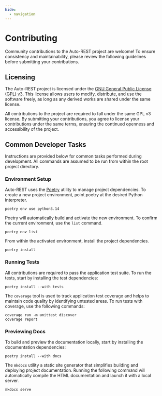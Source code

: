 ```yaml
---
hide:
  - navigation
---
```


# Contributing

Community contributions to the Auto-REST project are welcome!
To ensure consistency and maintainability, please review the following guidelines before submitting your contributions.

## Licensing

The Auto-REST project is licensed under the [GNU General Public License (GPL) v3](https://www.gnu.org/licenses/gpl-3.0.en.html).
This license allows users to modify, distribute, and use the software freely, as 
long as any derived works are shared under the same license.

All contributions to the project are required to fall under the same GPL v3 license.
By submitting your contributions, you agree to license your contributions under the 
same terms, ensuring the continued openness and accessibility of the project.

## Common Developer Tasks

Instructions are provided below for common tasks performed during development.
All commands are assumed to be run from within the root project directory.

### Environment Setup

Auto-REST uses the [Poetry](https://python-poetry.org/) utility to manage project dependencies.
To create a new project environment, point poetry at the desired Python interpreter.

```shell
poetry env use python3.14
```

Poetry will automatically build and activate the new environment.
To confirm the current environment, use the `list` command.

```shell
poetry env list
```

From within the activated environment, install the project dependencies.

```shell
poetry install
```

### Running Tests

All contributions are required to pass the application test suite.
To run the tests, start by installing the test dependencies:

```shell
poetry install --with tests
```

The `coverage` tool is used to track application test coverage and helps to maintain code quality by identifying untested areas.
To run tests with coverage, use the following commands:

```shell
coverage run -m unittest discover
coverage report
```

### Previewing Docs

To build and preview the documentation locally, start by installing the documentation dependencies:

```shell
poetry install --with docs
```

The `mkdocs` utility a static site generator that simplifies building and deploying project documentation. 
Running the following command will automatically compile the HTML documentation and launch it with a local server.

```shell
mkdocs serve
```

